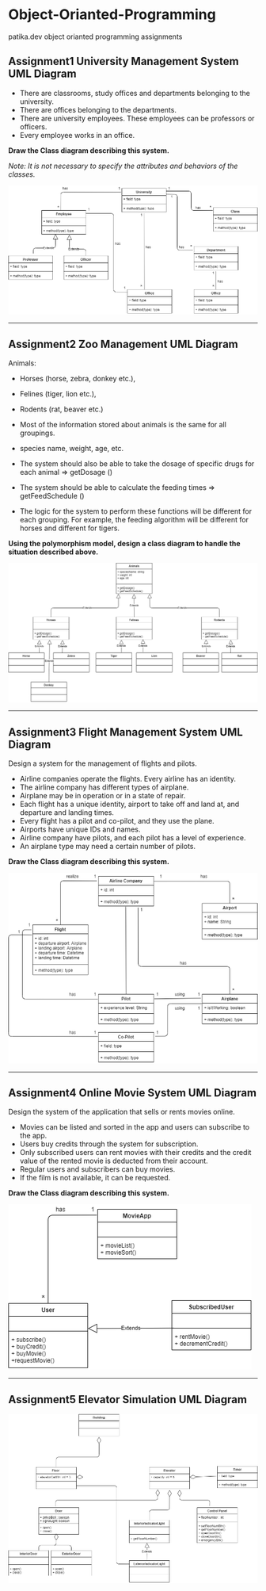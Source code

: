 # Object-Orianted-Programming
patika.dev object orianted programming assignments

## Assignment1 University Management System UML Diagram
- There are classrooms, study offices and departments belonging to the university.
- There are offices belonging to the departments.
- There are university employees. These employees can be professors or officers.
- Every employee works in an office.

**Draw the Class diagram describing this system.**

*Note: It is not necessary to specify the attributes and behaviors of the classes.*

![uml-diagram](https://github.com/ayyse/Object-Orianted-Programming/blob/main/university-management-system-diagram.png)

---

## Assignment2 Zoo Management UML Diagram

Animals:

- Horses (horse, zebra, donkey etc.),
- Felines (tiger, lion etc.),
- Rodents (rat, beaver etc.)


- Most of the information stored about animals is the same for all groupings.
- species name, weight, age, etc.
- The system should also be able to take the dosage of specific drugs for each animal => getDosage ()
- The system should be able to calculate the feeding times => getFeedSchedule ()
- The logic for the system to perform these functions will be different for each grouping. For example, the feeding algorithm will be different for horses and different for tigers.


**Using the polymorphism model, design a class diagram to handle the situation described above.**

![uml-diagram](https://github.com/ayyse/Object-Orianted-Programming/blob/main/zoo-management-diagram.png)

---

## Assignment3 Flight Management System UML Diagram

Design a system for the management of flights and pilots.

- Airline companies operate the flights. Every airline has an identity.
- The airline company has different types of airplane.
- Airplane may be in operation or in a state of repair.
- Each flight has a unique identity, airport to take off and land at, and departure and landing times.
- Every flight has a pilot and co-pilot, and they use the plane.
- Airports have unique IDs and names.
- Airline company have pilots, and each pilot has a level of experience.
- An airplane type may need a certain number of pilots.


**Draw the Class diagram describing this system.**


![uml-diagram](https://github.com/ayyse/Object-Orianted-Programming/blob/main/flight-management-system-diagram.png)

---

## Assignment4 Online Movie System UML Diagram

Design the system of the application that sells or rents movies online.

- Movies can be listed and sorted in the app and users can subscribe to the app.
- Users buy credits through the system for subscription. 
- Only subscribed users can rent movies with their credits and the credit value of the rented movie is deducted from their account.
- Regular users and subscribers can buy movies.
- If the film is not available, it can be requested.



**Draw the Class diagram describing this system.**

![uml-diagram](https://github.com/ayyse/Object-Orianted-Programming/blob/main/online-movie-system-diagram.png)


---


## Assignment5 Elevator Simulation UML Diagram



![uml-diagram](https://github.com/ayyse/Object-Orianted-Programming/blob/main/elevator-simulation-diagram.png)
